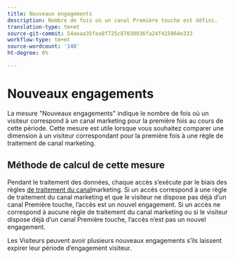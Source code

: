```yaml
---
title: Nouveaux engagements
description: Nombre de fois où un canal Première touche est défini.
translation-type: tm+mt
source-git-commit: 54aeaa35fea8f725c87030936fa24f415064e333
workflow-type: tm+mt
source-wordcount: '148'
ht-degree: 0%

---
```



# Nouveaux engagements

La mesure &quot;Nouveaux engagements&quot; indique le nombre de fois où un visiteur correspond à un canal marketing pour la première fois au cours de cette période. Cette mesure est utile lorsque vous souhaitez comparer une dimension à un visiteur correspondant pour la première fois à une règle de traitement de canal marketing.

## Méthode de calcul de cette mesure

Pendant le traitement des données, chaque accès s’exécute par le biais des règles [de traitement du canal](../c-marketing-channels/c-rules.md)marketing. Si un accès correspond à une règle de traitement du canal marketing et que le visiteur ne dispose pas déjà d’un canal Première touche, l’accès est un nouvel engagement. Si un accès ne correspond à aucune règle de traitement du canal marketing ou si le visiteur dispose déjà d’un canal Première touche, l’accès n’est pas un nouvel engagement.

Les Visiteurs peuvent avoir plusieurs nouveaux engagements s’ils laissent expirer leur période d’engagement visiteur.